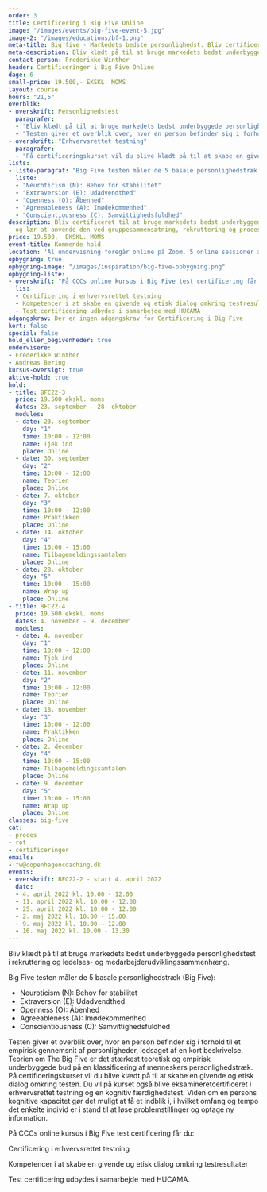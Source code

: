 ```yaml
---
order: 3
title: Certificering i Big Five Online
image: "/images/events/big-five-event-5.jpg"
image-2: "/images/educations/bf-1.png"
meta-title: Big five - Markedets bedste personlighedst. Bliv certificeret hos CCC.
meta-description: Bliv klædt på til at bruge markedets bedst underbyggede personlighedstest i rekruttering og ledelses- og medarbejderudviklingssammenhæng. Læs mere om Big Five her.
contact-person: Frederikke Winther
header: Certificeringer i Big Five Online
dage: 6
small-price: 19.500,- EKSKL. MOMS
layout: course
hours: "21,5"
overblik:
- overskrift: Personlighedstest
  paragrafer:
  - "Bliv klædt på til at bruge markedets bedst underbyggede personlighedstest i rekruttering og ledelses- og medarbejderudviklingssammenhæng."
  - "Testen giver et overblik over, hvor en person befinder sig i forhold til et empirisk gennemsnit af personligheder, ledsaget af en kort beskrivelse. Teorien om The Big Five er det stærkest teoretisk og empirisk underbyggede bud på en klassificering af menneskers personlighedstræk."
- overskrift: "Erhvervsrettet testning"
  paragrafer:
  - "På certificeringskurset vil du blive klædt på til at skabe en givende og etisk dialog omkring testen. Du vil på kurset også blive eksamineretcertificeret i erhvervsrettet testning og en kognitiv færdighedstest. Viden om en persons kognitive kapacitet gør det muligt at få et indblik i, i hvilket omfang og tempo det enkelte individ er i stand til at løse problemstillinger og optage ny information."
lists:
- liste-paragraf: "Big Five testen måler de 5 basale personlighedstræk (Big Five):"
  liste:
  - "Neuroticism (N): Behov for stabilitet"
  - "Extraversion (E): Udadvendthed"
  - "Openness (O): Åbenhed"
  - "Agreeableness (A): Imødekommenhed"
  - "Conscientiousness (C): Samvittighedsfuldhed"
description: Bliv certificeret til at bruge markedets bedst underbyggede personlighedstest
  og lær at anvende den ved gruppesammensætning, rekruttering og processer.
price: 19.500,- EKSKL. MOMS
event-title: Kommende hold
location: 'Al undervisning foregår online på Zoom. 5 online sessioner á 2-5 timers varighed.<br><br>Er du ikke bekendt med Zoom? <br><b><a href="https://zoom.us/signin">Du kan oprette en bruger og downloade appen her</a></b>.<br>Der vil altid være et link til undervisningens session på studieportalen.'
opbygning: true
opbygning-image: "/images/inspiration/big-five-opbygning.png"
opbygning-liste:
- overskrift: "På CCCs online kursus i Big Five test certificering får du:"
  lis:
  - Certificering i erhvervsrettet testning
  - Kompetencer i at skabe en givende og etisk dialog omkring testresultater
  - Test certificering udbydes i samarbejde med HUCAMA
adgangskrav: Der er ingen adgangskrav for Certificering i Big Five
kort: false
special: false
hold_eller_begivenheder: true
undervisere:
- Frederikke Winther
- Andreas Bering
kursus-oversigt: true
aktive-hold: true
hold:
- title: BFC22-3
  price: 19.500 ekskl. moms
  dates: 23. september - 28. oktober
  modules:
  - date: 23. september
    day: "1"
    time: 10:00 - 12:00
    name: Tjek ind
    place: Online
  - date: 30. september
    day: "2"
    time: 10:00 - 12:00
    name: Teorien
    place: Online
  - date: 7. oktober
    day: "3"
    time: 10:00 - 12:00
    name: Praktikken
    place: Online
  - date: 14. oktober
    day: "4"
    time: 10:00 - 15:00
    name: Tilbagemeldingssamtalen
    place: Online
  - date: 28. oktober
    day: "5"
    time: 10:00 - 15:00
    name: Wrap up
    place: Online
- title: BFC22-4
  price: 19.500 ekskl. moms
  dates: 4. november - 9. december
  modules:
  - date: 4. november
    day: "1"
    time: 10:00 - 12:00
    name: Tjek ind
    place: Online
  - date: 11. november
    day: "2"
    time: 10:00 - 12:00
    name: Teorien
    place: Online
  - date: 18. november
    day: "3"
    time: 10:00 - 12:00
    name: Praktikken
    place: Online
  - date: 2. december
    day: "4"
    time: 10:00 - 15:00
    name: Tilbagemeldingssamtalen
    place: Online
  - date: 9. december
    day: "5"
    time: 10:00 - 15:00
    name: Wrap up
    place: Online
classes: big-five
cat:
- proces
- rot
- certificeringer
emails:
- fw@copenhagencoaching.dk
events:
- overskrift: BFC22-2 - start 4. april 2022
  dato:
  - 4. april 2022 kl. 10.00 - 12.00
  - 11. april 2022 kl. 10.00 - 12.00
  - 25. april 2022 kl. 10.00 - 12.00
  - 2. maj 2022 kl. 10.00 - 15.00
  - 9. maj 2022 kl. 10.00 – 12.00
  - 16. maj 2022 kl. 10.00 - 13.30
---
```


Bliv klædt på til at bruge markedets bedst underbyggede personlighedstest i rekruttering og ledelses- og medarbejderudviklingssammenhæng.

Big Five testen måler de 5 basale personlighedstræk (Big Five):

* Neuroticism (N): Behov for stabilitet
* Extraversion (E): Udadvendthed
* Openness (O): Åbenhed
* Agreeableness (A): Imødekommenhed
* Conscientiousness (C): Samvittighedsfuldhed

Testen giver et overblik over, hvor en person befinder sig i forhold til et empirisk gennemsnit af personligheder, ledsaget af en kort beskrivelse. Teorien om The Big Five er det stærkest teoretisk og empirisk underbyggede bud på en klassificering af menneskers personlighedstræk. På certificeringskurset vil du blive klædt på til at skabe en givende og etisk dialog omkring testen. Du vil på kurset også blive eksamineretcertificeret i erhvervsrettet testning og en kognitiv færdighedstest. Viden om en persons kognitive kapacitet gør det muligt at få et indblik i, i hvilket omfang og tempo det enkelte individ er i stand til at løse problemstillinger og optage ny information.


På CCCs online kursus i Big Five test certificering får du:

Certificering i erhvervsrettet testning

Kompetencer i at skabe en givende og etisk dialog omkring testresultater

Test certificering udbydes i samarbejde med HUCAMA.